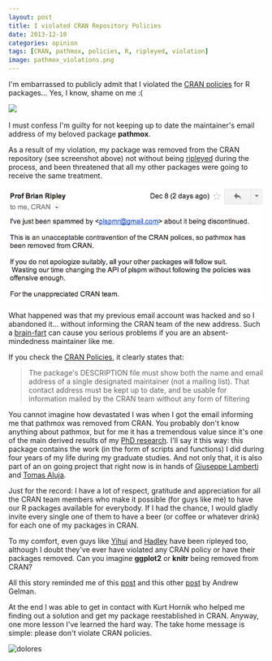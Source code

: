 ```yaml
---
layout: post
title: I violated CRAN Repository Policies
date: 2013-12-10
categories: opinion
tags: [CRAN, pathmox, policies, R, ripleyed, violation]
image: pathmox_violations.png
---
```


I'm embarrassed to publicly admit that I violated the 
<a href="http://cran.r-project.org/web/packages/policies.html" title="cran policies" target="_blank">CRAN policies</a> 
for R packages... Yes, I know, shame on me :(

<!--more-->

<img class="centered" src="{{ site.baseurl }}/images/blog/pathmox_violations.png" />

I must confess I'm guilty for not keeping up to date the maintainer's email address of my 
beloved package **pathmox**. 

As a result of my violation, my package was removed from the CRAN repository (see 
screenshot above) not without being 
<a href="http://yihui.name/en/2010/04/rules-of-thumb-to-meet-r-gurus-in-the-help-list/" title="R gurus" target="_blank">ripleyed</a> 
during the process, and been threatened that all my other packages were going to receive 
the same treatment.

<img class="centered" src="/images/blog/pathmox_removed.png" title="removed pathmox" width="551" height="227" />

What happened was that my previous email account was hacked and so I abandoned it... 
without informing the CRAN team of the new address. Such a 
<a href="http://en.wikipedia.org/wiki/Brain_fart" title="brain-fart" target="_blank">brain-fart</a> 
can cause you serious problems if you are an absent-mindedness maintainer like me.

If you check the <a href="http://cran.r-project.org/web/packages/policies.html" title="cran policies" target="_blank">CRAN Policies</a>, 
it clearly states that:
<blockquote>The package's DESCRIPTION file must show both the name and email address of 
a single designated maintainer (not a mailing list). That contact address must be kept up 
to date, and be usable for information mailed by the CRAN team without any 
form of filtering</blockquote>

You cannot imagine how devastated I was when I got the email informing me that pathmox 
was removed from CRAN. You probably don't know anything about pathmox, but for me it has 
a tremendous value since it's one of the main derived results of my 
<a href="http://www.gastonsanchez.com/Pathmox_Approach_Thesis_Gaston_Sanchez.pdf" title="PhD" target="_blank">PhD research</a>. 
I'll say it this way: this package contains the work (in the form of scripts and 
functions) I did during four years of my life during my graduate studies. And not only 
that, it is also part of an on going project that right now is in hands of 
<a href="http://es.linkedin.com/pub/giuseppe-lamberti/17/96a/753" title="lamberti" target="_blank">Giuseppe Lamberti</a> 
and <a href="http://recerca.upc.edu/liam/menu1/tomas-aluja" title="aluja" target="_blank">Tomas Aluja</a>.

Just for the record: I have a lot of respect, gratitude and appreciation for all the CRAN 
team members who make it possible (for guys like me) to have our R packages available 
for everybody. If I had the chance, I would gladly invite every single one of them to 
have a beer (or coffee or whatever drink) for each one of my packages in CRAN.

To my comfort, even guys like <a href="https://twitter.com/xieyihui/status/290525069300617218" title="yihui tweet" target="_blank">Yihui</a> 
and <a href="https://twitter.com/hadleywickham/status/276022791839571968" title="hadley tweet" target="_blank">Hadley</a> 
have been ripleyed too, although I doubt they've ever have violated any CRAN policy or 
have their packages removed. Can you imagine **ggplot2** or **knitr** being removed from CRAN? 

All this story reminded me of this 
<a href="http://andrewgelman.com/2011/10/12/why-it-doesnt-make-sense-to-chew-people-out-for-not-reading-the-help-page/" title="gelman post" target="_blank">post</a> 
and this other 
<a href="http://andrewgelman.com/2013/07/10/please-send-all-comments-to-devripley/" target="_blank">post</a> 
by Andrew Gelman. 

At the end I was able to get in contact with Kurt Hornik who helped me finding out a 
solution and get my package reestablished in CRAN. Anyway, one more lesson I've 
learned the hard way. The take home message is simple: please don't violate CRAN policies. 

<img class="centered" src="{{ site.baseurl }}/images/blog/dolores.png" alt="dolores" width="300" height="300" />